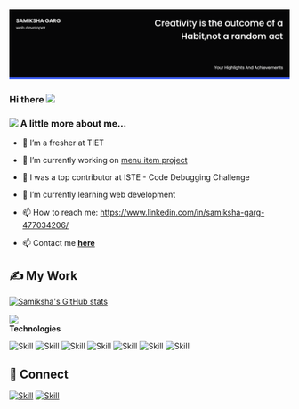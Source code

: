 ##

![Samiksha Garg's-cover](./cover_image.png)
### Hi there <img width="25px" src="https://reach.at/assets/images/waving-emoji.gif"/>
### <img src="https://media.giphy.com/media/VgCDAzcKvsR6OM0uWg/giphy.gif" width="50"> A little more about me...

- 🔭 I’m a fresher at TIET

- 🔭 I’m currently working on [menu item project](https://github.com/samgarg7009/menu-item)

- 🔭 I was a top contributor at ISTE - Code Debugging Challenge

- 🌱 I’m currently learning web development

- 📫 How to reach me: https://www.linkedin.com/in/samiksha-garg-477034206/

- 📫 Contact me **[here](samikshagarg321@gmail.com)**

## ✍ My Work

[![Samiksha's GitHub stats](https://github-readme-stats.vercel.app/api?username=samgarg7009&show_icons=true&theme=dark)](https://github.com/samgarg7009)

<img align="center" src="https://github-readme-stats.vercel.app/api/top-langs/?username=samgarg7009&theme=default&hide_border=true&layout=compact" />

<summary><b>Technologies</b></summary>

![Skill](https://img.shields.io/badge/HTML5-E34F26?style=for-the-badge&logo=html5&logoColor=white)
![Skill](https://img.shields.io/badge/CSS3-1572B6?style=for-the-badge&logo=css3&logoColor=white)
![Skill](https://img.shields.io/badge/JavaScript-323330?style=for-the-badge&logo=javascript&logoColor=F7DF1E)
![Skill](https://img.shields.io/badge/Netlify-00C7B7?style=for-the-badge&logo=netlify&logoColor=white)
![Skill](https://img.shields.io/badge/Git-F05032?style=for-the-badge&logo=git&logoColor=white)
![Skill](https://img.shields.io/badge/Visual_Studio_Code-0078D4?style=for-the-badge&logo=visual%20studio%20code&logoColor=white)
![Skill](https://img.shields.io/badge/Microsoft_Office-D83B01?style=for-the-badge&logo=microsoft-office&logoColor=white)
<br />

## 🤝 Connect

[![Skill](https://img.shields.io/badge/LinkedIn-0077B5?style=for-the-badge&logo=linkedin&logoColor=white)](https://www.linkedin.com/in/garg-samiksha/)
[![Skill](https://img.shields.io/badge/GitHub-100000?style=for-the-badge&logo=github&logoColor=white)](https://github.com/samgarg7009)

